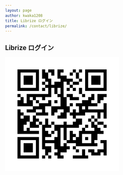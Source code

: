 ```yaml
---
layout: page
author: kwaka1208
title: Librize ログイン
permalink: /contact/librize/
---
```

## Librize ログイン

![Librize ログイン](/assets/images/contact/librize_login.png)
